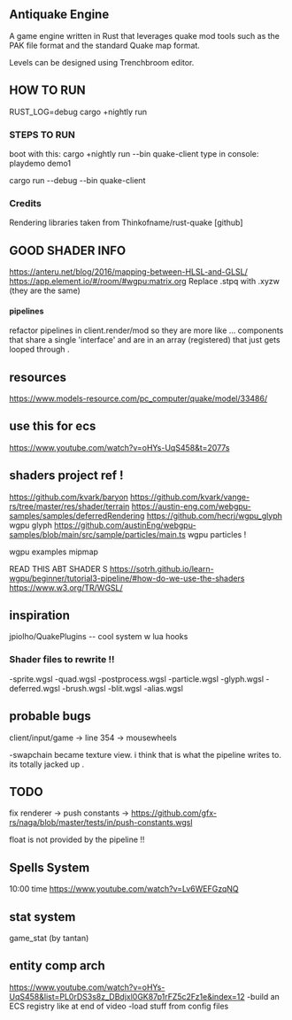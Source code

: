 
## Antiquake Engine 

A game engine written in Rust that leverages quake mod tools such as the PAK file format and the standard Quake map format.  

Levels can be designed using Trenchbroom editor. 


## HOW TO RUN 
RUST_LOG=debug cargo +nightly run


 ### STEPS TO RUN 
 boot with this: cargo +nightly run --bin quake-client
 type in console: playdemo demo1




cargo run --debug --bin quake-client


### Credits 

Rendering libraries taken from  Thinkofname/rust-quake [github]



## GOOD SHADER INFO 
https://anteru.net/blog/2016/mapping-between-HLSL-and-GLSL/
https://app.element.io/#/room/#wgpu:matrix.org
Replace .stpq with .xyzw  (they are the same) 



#### pipelines 
refactor pipelines in client.render/mod so they are more like ... components that share a single 'interface' and are in an array (registered) that just gets looped through .         




 

## resources 
https://www.models-resource.com/pc_computer/quake/model/33486/


## use this for ecs 
https://www.youtube.com/watch?v=oHYs-UqS458&t=2077s


## shaders project ref !
 https://github.com/kvark/baryon
 https://github.com/kvark/vange-rs/tree/master/res/shader/terrain
 https://austin-eng.com/webgpu-samples/samples/deferredRendering
 https://github.com/hecrj/wgpu_glyph wgpu glyph 
 https://github.com/austinEng/webgpu-samples/blob/main/src/sample/particles/main.ts wgpu particles ! 

wgpu examples mipmap 


 
READ THIS ABT SHADER S 
https://sotrh.github.io/learn-wgpu/beginner/tutorial3-pipeline/#how-do-we-use-the-shaders
https://www.w3.org/TR/WGSL/


## inspiration 
jpiolho/QuakePlugins -- cool system w lua hooks 

 ### Shader files to rewrite !!
 -sprite.wgsl
 -quad.wgsl
 -postprocess.wgsl
 -particle.wgsl
 -glyph.wgsl
 -deferred.wgsl 
 -brush.wgsl
 -blit.wgsl 
 -alias.wgsl 


 ## probable bugs 
 client/input/game -> line 354 -> mousewheels 



-swapchain became texture view. i think that is what the pipeline writes to.  its totally jacked up .



## TODO 
fix renderer -> push constants -> https://github.com/gfx-rs/naga/blob/master/tests/in/push-constants.wgsl


float is not provided by the pipeline !! 





## Spells System

10:00 time 
https://www.youtube.com/watch?v=Lv6WEFGzqNQ


## stat system
game_stat  (by tantan)


## entity comp arch

https://www.youtube.com/watch?v=oHYs-UqS458&list=PL0rDS3s8z_DBdjxl0GK87p1rFZ5c2Fz1e&index=12
-build an ECS registry like at end of video 
-load stuff from config files 